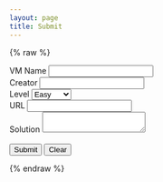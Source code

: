 ```yaml
---
layout: page
title: Submit
---
```


{% raw %}

<meta name="viewport" content="width=device-width, initial-scale=1, maximum-scale=1"><link rel="stylesheet" href="/assets/submit_style.css">
<form class="form contact-form" action="https://formspree.io/f/xbjewngg" method="POST">
  <div>
    <label class="form-label" for="name">VM Name</label>
    <input class="form-control" id="name" name="VM Name" type="text" required />
  </div>
  <div>
    <label class="form-label" for="creator">Creator</label>
    <input class="form-control" id="creator" name="Creator" type="text" required />
  </div>
  <div>
    <label class="form-label" for="level">Level</label>
    <select class="form-control" id="level" name="Level" required>
        <option value="Easy">Easy</option>
        <option value="Medium">Medium</option>
        <option value="Hard">Hard</option>
    </select>
  </div>
  <div>
    <label class="form-label" for="url">URL</label>
    <input class="form-control" id="url" name="URL" type="url" required />
  </div>
  <div>
    <label class="form-label" for="solution">Solution</label>
    <textarea class="form-control" id="solution" name="Solution" required></textarea>
  </div>
  <div>
    <br>
  </div>
  <div>
    <button class="button" type="submit">Submit</button>
    <button class="button" type="reset">Clear</button>
  </div>
</form>
  <script  src="/assets/submit_script.js"></script>

{% endraw %}
